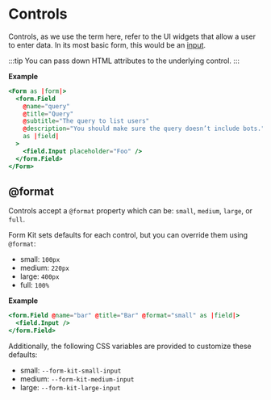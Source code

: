 # Controls

Controls, as we use the term here, refer to the UI widgets that allow a user to enter data. In its most basic form, this would be an [input](./input).

:::tip
You can pass down HTML attributes to the underlying control.
:::

**Example**

```hbs
<Form as |form|>
  <form.Field
    @name="query"
    @title="Query"
    @subtitle="The query to list users"
    @description="You should make sure the query doesn’t include bots."
    as |field|
  >
    <field.Input placeholder="Foo" />
  </form.Field>
</Form>
```

## @format

Controls accept a `@format` property which can be: `small`, `medium`, `large`, or `full`.

Form Kit sets defaults for each control, but you can override them using `@format`:

- small: `100px`
- medium: `220px`
- large: `400px`
- full: `100%`

**Example**

```hbs
<form.Field @name="bar" @title="Bar" @format="small" as |field|>
  <field.Input />
</form.Field>
```

Additionally, the following CSS variables are provided to customize these defaults:

- small: `--form-kit-small-input`
- medium: `--form-kit-medium-input`
- large: `--form-kit-large-input`
